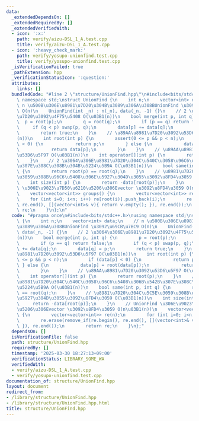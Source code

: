 ```yaml
---
data:
  _extendedDependsOn: []
  _extendedRequiredBy: []
  _extendedVerifiedWith:
  - icon: ':x:'
    path: verify/aizu-DSL_1_A.test.cpp
    title: verify/aizu-DSL_1_A.test.cpp
  - icon: ':heavy_check_mark:'
    path: verify/yosupo-unionfind.test.cpp
    title: verify/yosupo-unionfind.test.cpp
  _isVerificationFailed: true
  _pathExtension: hpp
  _verificationStatusIcon: ':question:'
  attributes:
    links: []
  bundledCode: "#line 2 \"structure/UnionFind.hpp\"\n#include<bits/stdc++.h>\nusing\
    \ namespace std;\nstruct UnionFind {\n    int n;\n    vector<int> data;\n    //\
    \ n \u500B\u306E\u8981\u7D20\u304B\u3089\u306A\u308BUnionFind \u3092\u69CB\u7BC9\
    \ O(n)\n    UnionFind(int _n) : n(_n), data(_n, -1) {}\n    // 2 \u3064\u306E\u8981\
    \u7D20\u3092\u4F75\u5408 O(\u03B1(n))\n    bool merge(int p, int q) {\n      \
    \  p = root(p);\n        q = root(q);\n        if (p == q) return false;\n   \
    \     if (q < p) swap(p, q);\n        data[p] += data[q];\n        data[q] = p;\n\
    \        return true;\n    }\n    // \u89AA\u8981\u7D20\u3092\u53D6\u5F97 O(\u03B1\
    (n))\n    int root(int p) {\n        assert(0 <= p && p < n);\n        if (data[p]\
    \ < 0) {\n            return p;\n        } else {\n            data[p] = root(data[p]);\n\
    \            return data[p];\n        }\n    }\n    // \u89AA\u8981\u7D20\u3092\
    \u53D6\u5F97 O(\u03B1(n))\n    int operator[](int p) {\n        return root(p);\n\
    \    }\n    // 2 \u3064\u306E\u8981\u7D20\u304C\u540C\u3058\u96C6\u5408\u306B\u542B\
    \u307E\u308C\u308B\u304B\u5224\u5B9A O(\u03B1(n))\n    bool same(int p, int q)\
    \ {\n        return root(p) == root(q);\n    }\n    // \u8981\u7D20\u304C\u5C5E\
    \u3059\u308B\u96C6\u5408\u306E\u5927\u304D\u3055\u3092\u8FD4\u3059 O(\u03B1(n))\n\
    \    int size(int p) {\n        return -data[root(p)];\n    }\n    // UnionFind\
    \ \u306E\u9023\u7D50\u6210\u5206\u306Evector \u3092\u8FD4\u3059 O(n\u03B1(n))\n\
    \    vector<vector<int>> groups() {\n        vector<vector<int>> re(n);\n    \
    \    for (int i=0; i<n; i++) re[root(i)].push_back(i);\n        re.erase(remove_if(re.begin(),\
    \ re.end(), [](vector<int>& v){ return v.empty(); }), re.end());\n        return\
    \ re;\n    }\n};\n"
  code: "#pragma once\n#include<bits/stdc++.h>\nusing namespace std;\nstruct UnionFind\
    \ {\n    int n;\n    vector<int> data;\n    // n \u500B\u306E\u8981\u7D20\u304B\
    \u3089\u306A\u308BUnionFind \u3092\u69CB\u7BC9 O(n)\n    UnionFind(int _n) : n(_n),\
    \ data(_n, -1) {}\n    // 2 \u3064\u306E\u8981\u7D20\u3092\u4F75\u5408 O(\u03B1\
    (n))\n    bool merge(int p, int q) {\n        p = root(p);\n        q = root(q);\n\
    \        if (p == q) return false;\n        if (q < p) swap(p, q);\n        data[p]\
    \ += data[q];\n        data[q] = p;\n        return true;\n    }\n    // \u89AA\
    \u8981\u7D20\u3092\u53D6\u5F97 O(\u03B1(n))\n    int root(int p) {\n        assert(0\
    \ <= p && p < n);\n        if (data[p] < 0) {\n            return p;\n       \
    \ } else {\n            data[p] = root(data[p]);\n            return data[p];\n\
    \        }\n    }\n    // \u89AA\u8981\u7D20\u3092\u53D6\u5F97 O(\u03B1(n))\n\
    \    int operator[](int p) {\n        return root(p);\n    }\n    // 2 \u3064\u306E\
    \u8981\u7D20\u304C\u540C\u3058\u96C6\u5408\u306B\u542B\u307E\u308C\u308B\u304B\
    \u5224\u5B9A O(\u03B1(n))\n    bool same(int p, int q) {\n        return root(p)\
    \ == root(q);\n    }\n    // \u8981\u7D20\u304C\u5C5E\u3059\u308B\u96C6\u5408\u306E\
    \u5927\u304D\u3055\u3092\u8FD4\u3059 O(\u03B1(n))\n    int size(int p) {\n   \
    \     return -data[root(p)];\n    }\n    // UnionFind \u306E\u9023\u7D50\u6210\
    \u5206\u306Evector \u3092\u8FD4\u3059 O(n\u03B1(n))\n    vector<vector<int>> groups()\
    \ {\n        vector<vector<int>> re(n);\n        for (int i=0; i<n; i++) re[root(i)].push_back(i);\n\
    \        re.erase(remove_if(re.begin(), re.end(), [](vector<int>& v){ return v.empty();\
    \ }), re.end());\n        return re;\n    }\n};"
  dependsOn: []
  isVerificationFile: false
  path: structure/UnionFind.hpp
  requiredBy: []
  timestamp: '2025-03-30 18:27:13+09:00'
  verificationStatus: LIBRARY_SOME_WA
  verifiedWith:
  - verify/aizu-DSL_1_A.test.cpp
  - verify/yosupo-unionfind.test.cpp
documentation_of: structure/UnionFind.hpp
layout: document
redirect_from:
- /library/structure/UnionFind.hpp
- /library/structure/UnionFind.hpp.html
title: structure/UnionFind.hpp
---
```

